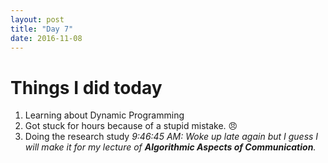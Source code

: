 ```yaml
---
layout: post
title: "Day 7"
date: 2016-11-08
---
```

# Things I did today 
1. Learning about Dynamic Programming
2. Got stuck for hours because of a stupid mistake. :angry:
3. Doing the research study
_9:46:45 AM: Woke up late again but I guess I will make it for my lecture of **Algorithmic Aspects of Communication**._
